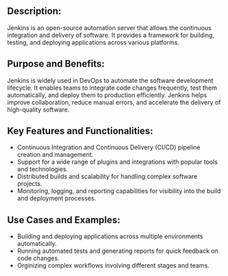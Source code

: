 ## Description:
Jenkins is an open-source automation server that allows the continuous integration and delivery of software. It provides a framework for building, testing, and deploying applications across various platforms.

## Purpose and Benefits:
Jenkins is widely used in DevOps to automate the software development lifecycle. It enables teams to integrate code changes frequently, test them automatically, and deploy them to production efficiently. Jenkins helps improve collaboration, reduce manual errors, and accelerate the delivery of high-quality software.

## Key Features and Functionalities:
  - Continuous Integration and Continuous Delivery (CI/CD) pipeline creation and management.
  - Support for a wide range of plugins and integrations with popular tools and technologies.
  - Distributed builds and scalability for handling complex software projects.
  - Monitoring, logging, and reporting capabilities for visibility into the build and deployment processes.

## Use Cases and Examples:
  - Building and deploying applications across multiple environments automatically.
  - Running automated tests and generating reports for quick feedback on code changes.
  - Orginizing complex workflows involving different stages and teams.
    
